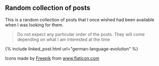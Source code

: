 
<link rel="shortcut icon" type="image/x-icon" href="favicon.ico">

## Random collection of posts

This is a random collection of posts that I once wished had been available when I was looking for them.
>Do not expect any particular order of the posts. They will come depending on what I am interested at the time

{% include linked_post.html url="german-language-evolution" %}

<div>Icons made by <a href="https://www.freepik.com" title="Freepik">Freepik</a> from <a href="https://www.flaticon.com/" title="Flaticon">www.flaticon.com</a></div>